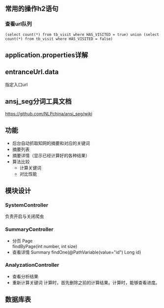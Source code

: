 ## 常用的操作h2语句

### 查看url队列
```
(select count(*) from tb_visit where HAS_VISITED = true) union (select count(*) from tb_visit where HAS_VISITED = false)
```

## application.properties详解

## entranceUrl.data
指定入口url

## ansj_seg分词工具文档
https://github.com/NLPchina/ansj_seg/wiki


## 功能
- 后台自动抓取知网的摘要和对应的关键词
- 摘要列表
- 摘要详情（显示已经计算好的各种结果）
- 算法比较
  - 计算关键词
  - 对比性能 
  
  
## 模块设计
### SystemController
负责开启与关闭爬虫

### SummaryController
- 分页 Page<Summary> findByPage(int number, int size)
- 查看详情 Summary findOne(@PathVariable(value="id") Long id)


### AnalyzationController
- 查看分析结果
- 重新计算关键词
计算时，首先删除之前的计算结果。计算时，能够查看进度。

## 数据库表
